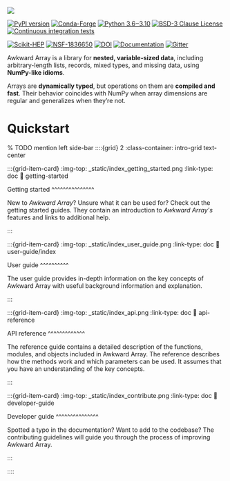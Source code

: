 [![](https://raw.githubusercontent.com/scikit-hep/awkward-1.0/main/docs-img/logo/logo-300px.png)](https://github.com/scikit-hep/awkward-1.0)

[![PyPI version](https://badge.fury.io/py/awkward.svg)](https://pypi.org/project/awkward)
[![Conda-Forge](https://img.shields.io/conda/vn/conda-forge/awkward)](https://github.com/conda-forge/awkward-feedstock)
[![Python 3.6‒3.10](https://img.shields.io/badge/python-3.6%E2%80%923.10-blue)](https://www.python.org)
[![BSD-3 Clause License](https://img.shields.io/badge/license-BSD%203--Clause-blue.svg)](https://opensource.org/licenses/BSD-3-Clause)
[![Continuous integration tests](https://img.shields.io/azure-devops/build/jpivarski/Scikit-HEP/3/main?label=tests)](https://dev.azure.com/jpivarski/Scikit-HEP/_build)

[![Scikit-HEP](https://scikit-hep.org/assets/images/Scikit--HEP-Project-blue.svg)](https://scikit-hep.org/)
[![NSF-1836650](https://img.shields.io/badge/NSF-1836650-blue.svg)](https://nsf.gov/awardsearch/showAward?AWD_ID=1836650)
[![DOI](https://zenodo.org/badge/DOI/10.5281/zenodo.4341376.svg)](https://doi.org/10.5281/zenodo.4341376)
[![Documentation](https://img.shields.io/badge/docs-online-success)](https://awkward-array.org)
[![Gitter](https://img.shields.io/badge/chat-online-success)](https://gitter.im/Scikit-HEP/awkward-array)

Awkward Array is a library for **nested, variable-sized data**, including arbitrary-length lists, records, mixed types, and missing data, using **NumPy-like idioms**.

Arrays are **dynamically typed**, but operations on them are **compiled and fast**. Their behavior coincides with NumPy when array dimensions are regular and generalizes when they’re not.

Quickstart
==========

% TODO mention left side-bar
::::{grid} 2
:class-container: intro-grid text-center

:::{grid-item-card} 
:img-top: _static/index_getting_started.png
:link-type: doc
:link: getting-started

Getting started
^^^^^^^^^^^^^^^

New to *Awkward Array*? Unsure what it can be used for? Check out the getting started guides. They contain an introduction to *Awkward Array's* features and links to additional help.
    
:::

:::{grid-item-card}
:img-top: _static/index_user_guide.png
:link-type: doc
:link: user-guide/index

User guide
^^^^^^^^^^

The user guide provides in-depth information on the key concepts of Awkward Array with useful background information and explanation.

:::

:::{grid-item-card}
:img-top: _static/index_api.png
:link-type: doc
:link: api-reference

API reference
^^^^^^^^^^^^^

The reference guide contains a detailed description of the functions, modules, and objects included in Awkward Array. The reference describes how the methods work and which parameters can be used. It assumes that you have an understanding of the key concepts.

:::

:::{grid-item-card}
:img-top: _static/index_contribute.png
:link-type: doc
:link: developer-guide

Developer guide
^^^^^^^^^^^^^^^


Spotted a typo in the documentation? Want to add to the codebase? The contributing guidelines will guide you through the process of improving Awkward Array.

:::
    
::::


